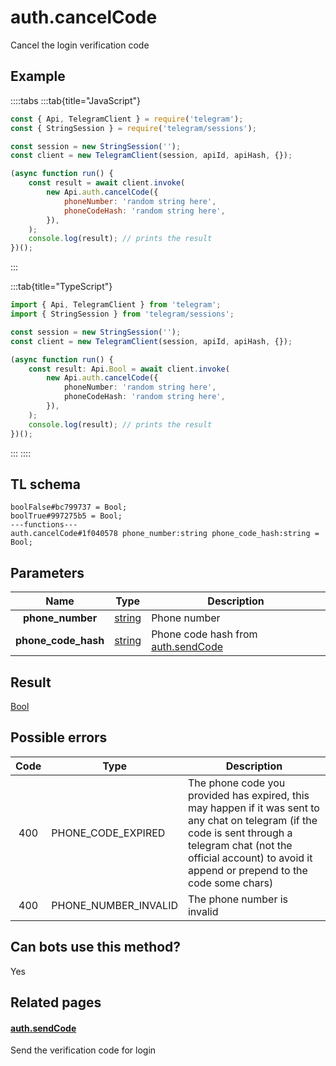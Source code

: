 # auth.cancelCode

Cancel the login verification code

## Example

::::tabs
:::tab{title="JavaScript"}

```js
const { Api, TelegramClient } = require('telegram');
const { StringSession } = require('telegram/sessions');

const session = new StringSession('');
const client = new TelegramClient(session, apiId, apiHash, {});

(async function run() {
    const result = await client.invoke(
        new Api.auth.cancelCode({
            phoneNumber: 'random string here',
            phoneCodeHash: 'random string here',
        }),
    );
    console.log(result); // prints the result
})();
```

:::

:::tab{title="TypeScript"}

```ts
import { Api, TelegramClient } from 'telegram';
import { StringSession } from 'telegram/sessions';

const session = new StringSession('');
const client = new TelegramClient(session, apiId, apiHash, {});

(async function run() {
    const result: Api.Bool = await client.invoke(
        new Api.auth.cancelCode({
            phoneNumber: 'random string here',
            phoneCodeHash: 'random string here',
        }),
    );
    console.log(result); // prints the result
})();
```

:::
::::

## TL schema

```
boolFalse#bc799737 = Bool;
boolTrue#997275b5 = Bool;
---functions---
auth.cancelCode#1f040578 phone_number:string phone_code_hash:string = Bool;
```

## Parameters

|        Name         | Type                                            | Description                                                                          |
| :-----------------: | ----------------------------------------------- | ------------------------------------------------------------------------------------ |
|  **phone_number**   | [string](https://core.telegram.org/type/string) | Phone number                                                                         |
| **phone_code_hash** | [string](https://core.telegram.org/type/string) | Phone code hash from [auth.sendCode](https://core.telegram.org/method/auth.sendCode) |

## Result

[Bool](https://core.telegram.org/type/Bool)

## Possible errors

| Code | Type                 | Description                                                                                                                                                                                                                   |
| :--: | -------------------- | ----------------------------------------------------------------------------------------------------------------------------------------------------------------------------------------------------------------------------- |
| 400  | PHONE_CODE_EXPIRED   | The phone code you provided has expired, this may happen if it was sent to any chat on telegram (if the code is sent through a telegram chat (not the official account) to avoid it append or prepend to the code some chars) |
| 400  | PHONE_NUMBER_INVALID | The phone number is invalid                                                                                                                                                                                                   |

## Can bots use this method?

Yes

## Related pages

#### [auth.sendCode](https://core.telegram.org/method/auth.sendCode)

Send the verification code for login
